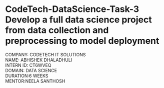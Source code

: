 # CodeTech-DataScience-Task-3 Develop a full data science project from data collection and preprocessing to model deployment 
COMPANY: CODETECH IT SOLUTIONS<br>
NAME: ABHISHEK DHALADHULI<br>
INTERN ID: CT6WVEQ<br>
DOMAIN: DATA SCIENCE<br>
DURATION:6 WEEKS<br>
MENTOR:NEELA SANTHOSH<br>
